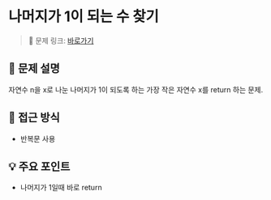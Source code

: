 # 나머지가 1이 되는 수 찾기

> 🔗 문제 링크: [바로가기](https://school.programmers.co.kr/learn/courses/30/lessons/87389) 

## 🌱 문제 설명
자연수 n을 x로 나눈 나머지가 1이 되도록 하는 가장 작은 자연수 x를 return 하는 문제.

## 🤔 접근 방식
- 반복문 사용

## 💡 주요 포인트
- 나머지가 1일때 바로 return

